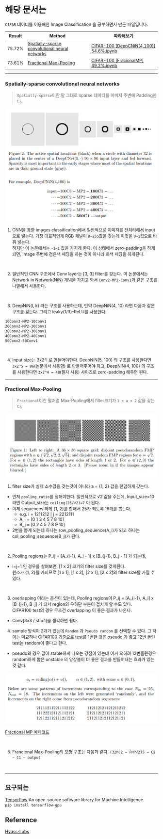 # 해당 문서는

`CIFAR` 데이터를 이용해한 Image Classification 을 공부하면서 만든 파일입니다.  


Result  |   Method  |   따라해보기    
--------|-----------|--------------
75.72%  | [Spatially-sparse convolutional neural networks](https://arxiv.org/abs/1409.6070) | [CIFAR-100 [DeepCNiN(4,100)] 54.6%.ipynb]()  
73.61%  | [Fractional Max-Pooling](https://arxiv.org/abs/1412.6071) | [CIFAR-100 [FracionalMP] 49.2%.ipynb]()

--- 

### Spatially-sparse convolutional neural networks  

> `Spatially-sparse`이란 말 그대로 sparse 데이터를 이미지 주변에 Padding한다.   

![](./images/DeepCNiN.png)  

1. CNN을 통한 images classification에서 일반적으로 이미지를 전처리해서 input으로 넣는다.  가장 대표적인게 RGB 체널이 `0~255`값을 갖는데 이것을 `0~1`값으로 바꿔 넣는다.  
하지만 이 논문에서는 `-1~1` 값을 가지게 한다. 이 상태에서 zero-padding을 하게되면, image 주변에 검은색 패딩을 하는 것이 아니라 회색 패딩을 하게된다.   

<br>

2. 일반적인 CNN 구조에서 Conv layer는 [3, 3] filter를 갖는다. 이 논문에서는 Network in Network(NiN) 개념을 가지고 와서 `Conv2-MP2-Conv1`과 같은 구조를 나열해서 사용한다.  

<br>

3. DeepNiN(l, k) 라는 구조를 사용하는데, 만약 DeepNiN(4, 10) 라면 다음과 같은 구조를 갖는다.  그리고 leaky(1/3)-ReLU를 사용한다.
```
10Conv3-MP2-10Conv1
20Conv2-MP2-20Conv1
30Conv2-MP2-30Conv1
40Conv2-MP2-40Conv1
50Conv2-50Conv1
```

<br>

4. Input size는 3x2^l 로 만들어야한다.  DeepNiN(5, 100) 의 구조를 사용한다면 `3x2^5 = 96`(논문에서 사용함) 로 만들어주어야 하고, DeepNiN(4, 100) 의 구조를 사용한다면 `3x2^4 = 48`(필자 사용) 사이즈로 zero-padding 해주면 된다.  


---

### Fractional Max-Pooling

> `Fractional`이란 말처럼 Max-Pooling에서 filter크기가 `1 < a < 2` 값을 갖는다.  

![](./images/FMP.png)  

1. filter size가 실제 소수값을 갖는것이 아니라 a = {1, 2} 값을 랜덤하게 갖는다.  
* 먼저 `pooling_ratio`를 정해야한다. 일반적으로 √2 값을 주는데, Input_size=10 라면 Output_size는 `ceiling(25/√2)=7` 이 된다.  
* 이제 sequences 하게 {1, 2}를 합해서 25가 되도록 18개를 뽑는다.  
    * e.g. i = 1211212 | j = 2212111
    * A_i = [0 1 3 4 5 7 8 10]
    * B_j = [0 2 4 5 7 8 9 10]
* 2번을 뽑게 되는데 하나는 row_pooling_sequence(A_i)가 되고 하나는 col_pooling_sequence(B_j)가 된다.

<br>

2. Pooling regions는 P_ij = [A_{i-1}, A_i - 1] x [B_{j-1}, B_j - 1] 가 되는데,  
* i=j=1 인 경우를 살펴보면, [1 x 2] 크기의 filter size를 갖게된다.  
원소가 {1, 2}를 가지므로 [1 x 1], [1 x 2], [2 x 1], [2 x 2]의 filter size를 가질 수 있다. 

<br>

3. overlapping 이라는 옵션이 있는데, Pooling regions이 P_ij = [A_{i-1}, A_i] x [B_{j-1}, B_j] 가 되서 region의 우하단 부분이 겹치게 할 수도 있다.  
CIFAR100 test의 경우 무조건 overlapping 이 좋은 결과가 나온다.
* Conv[3x3 / str=1]을 생각하면 쉽다.  
4. sample 방식이 2개가 있는데 `Random` 과 `Pseudo random` 를 선택할 수 있다.
그 차이는 미묘하나 CIFAR100 기준으로 test를 1번한 것은 pseudo 가 좋고 12번 돌린 test는 random이 좋다고 한다.
* pseudo의 경우 값이  stable하게 나오는 강점이 있는데 이거 오히려 12번돌린경우 random하게 뽑은 unstable 의 앙상블이 더 좋은 결과를 만들어내는 효과가 있는것 같다. 

![](./images/FMP_pseudo.png)

[Fractional MP 예제코드](https://github.com/Park-Ju-hyeong/ConvNet/blob/master/CIFAR/FractionalMP_.ipynb)

<br>

5. Francional Max-Pooling의 모형 구조는 다음과 같다. 
`(32nC2 − FMP√2)5 − C2 − C1 − output`

<br>

---

## 요구되는

[Tensorflow](https://www.tensorflow.org/) An open-source software library for Machine Intelligence  
```pip install tensorflow-gpu```   


## Reference

[Hvass-Labs](https://github.com/Hvass-Labs/TensorFlow-Tutorials)